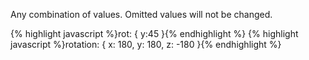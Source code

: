 <p class="b30" markdown="1">
Any combination of values. Omitted values will not be changed.
</p>
{% highlight javascript %}rot: { y:45 }{% endhighlight %}
{% highlight javascript %}rotation: {
  x: 180, 
  y: 180,
  z: -180
}{% endhighlight %}